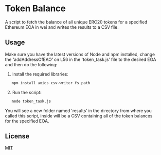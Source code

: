 # Token Balance

A script to fetch the balance of all unique ERC20 tokens for a specified Ethereum EOA in wei and writes the results to a CSV file.

## Usage

Make sure you have the latest versions of Node and npm installed, change the 'addAddressOfEAO' on L56 in the 'token_task.js' file to the desired EOA and then do the following:

1. Install the required libraries:
```bash
   npm install axios csv-writer fs path
```
2. Run the script:
```bash
   node token_task.js
```

You will see a new folder named 'results' in the directory from where you called this script, inside will be a CSV containing all of the token balances for the specified EOA.

## License

[MIT](https://choosealicense.com/licenses/mit/)